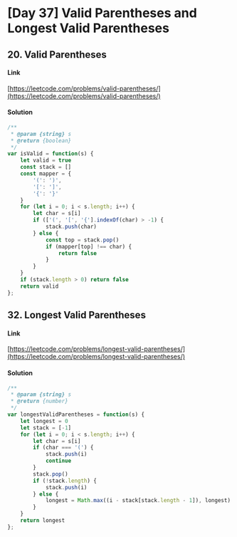 # [Day 37] Valid Parentheses and Longest Valid Parentheses

<a name="60Qnw"></a>
## 20. Valid Parentheses
<a name="Q6T5L"></a>
#### Link
[https://leetcode.com/problems/valid-parentheses/](https://leetcode.com/problems/valid-parentheses/)
<a name="xIpxe"></a>
#### Solution
```javascript
/**
 * @param {string} s
 * @return {boolean}
 */
var isValid = function(s) {
    let valid = true
    const stack = []
    const mapper = {
        '(': ')',
        '[': ']',
        '{': '}'
    }
    for (let i = 0; i < s.length; i++) {
        let char = s[i]
        if (['(', '[', '{'].indexOf(char) > -1) {
            stack.push(char)
        } else {
            const top = stack.pop()
            if (mapper[top] !== char) {
                return false
            }
        }
    }
    if (stack.length > 0) return false
    return valid
};
```
<a name="xl3sz"></a>
## 32. Longest Valid Parentheses
<a name="amDtU"></a>
#### Link
[https://leetcode.com/problems/longest-valid-parentheses/](https://leetcode.com/problems/longest-valid-parentheses/)
<a name="W7LlL"></a>
#### Solution
```javascript
/**
 * @param {string} s
 * @return {number}
 */
var longestValidParentheses = function(s) {
    let longest = 0
    let stack = [-1]
    for (let i = 0; i < s.length; i++) {
        let char = s[i]
        if (char === '(') {
            stack.push(i)
            continue
        }
        stack.pop()
        if (!stack.length) {
            stack.push(i)
        } else {
            longest = Math.max((i - stack[stack.length - 1]), longest)
        }
    }
    return longest
};
```
